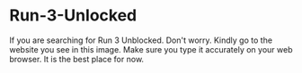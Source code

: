 # Run-3-Unlocked
If you are searching for Run 3 Unblocked. Don't worry. Kindly go to the website you see in this image. Make sure you type it accurately on your web browser. It is the best place for now.
